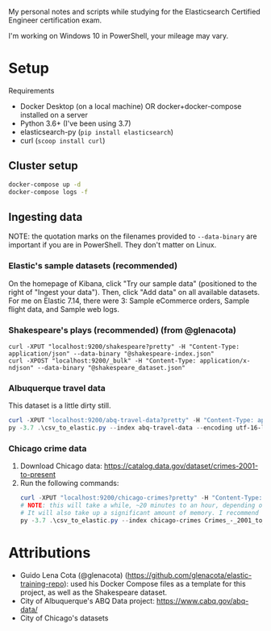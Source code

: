 My personal notes and scripts while studying for the Elasticsearch Certified Engineer certification exam.

I'm working on Windows 10 in PowerShell, your mileage may vary.

# Setup
Requirements
- Docker Desktop (on a local machine) OR docker+docker-compose installed on a server
- Python 3.6+ (I've been using 3.7)
- elasticsearch-py (`pip install elasticsearch`)
- curl (`scoop install curl`)

## Cluster setup
```bash
docker-compose up -d
docker-compose logs -f
```

## Ingesting data
NOTE: the quotation marks on the filenames provided to `--data-binary` are important if you are in PowerShell. They don't matter on Linux.
### Elastic's sample datasets (recommended)
On the homepage of Kibana, click "Try our sample data" (positioned to the right of "Ingest your data"). Then, click "Add data" on all available datasets. For me on Elastic 7.14, there were 3: Sample eCommerce orders, Sample flight data, and Sample web logs.

### Shakespeare's plays (recommended) (from @glenacota)
```shell
curl -XPUT "localhost:9200/shakespeare?pretty" -H "Content-Type: application/json" --data-binary "@shakespeare-index.json"
curl -XPOST "localhost:9200/_bulk" -H "Content-Type: application/x-ndjson" --data-binary "@shakespeare_dataset.json"
```

### Albuquerque travel data
This dataset is a little dirty still.

```powershell
curl -XPUT "localhost:9200/abq-travel-data?pretty" -H "Content-Type: application/json" --data-binary "@abq-travel-data-index.json"
py -3.7 .\csv_to_elastic.py --index abq-travel-data --encoding utf-16-le TravelSept2015toPresent-en-us.csv
```

### Chicago crime data
1. Download Chicago data: https://catalog.data.gov/dataset/crimes-2001-to-present
1. Run the following commands:
    ```powershell
    curl -XPUT "localhost:9200/chicago-crimes?pretty" -H "Content-Type: application/json" --data-binary "@chicago-crimes-index.json"
    # NOTE: this will take a while, ~20 minutes to an hour, depending on the speed of your system.
    # It will also take up a significant amount of memory. I recommend ONLY running if you have at least 16GB of RAM in your system. It can probably be done better, I'm just lazy and focused on studying for the exam.
    py -3.7 .\csv_to_elastic.py --index chicago-crimes Crimes_-_2001_to_Present.csv
    ```

# Attributions
- Guido Lena Cota (@glenacota) (https://github.com/glenacota/elastic-training-repo): used his Docker Compose files as a template for this project, as well as the Shakespeare dataset.
- City of Albuquerque's ABQ Data project: https://www.cabq.gov/abq-data/
- City of Chicago's datasets
